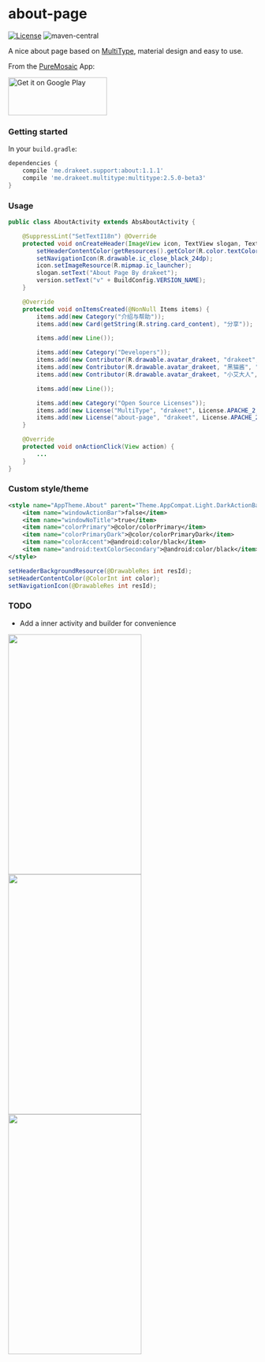 # about-page

[![License](https://img.shields.io/badge/license-Apache%202.0-blue.svg)](https://github.com/drakeet/about-page/blob/master/LICENSE)
![maven-central](https://img.shields.io/maven-central/v/me.drakeet.support/about.svg)

A nice about page based on [MultiType](https://github.com/drakeet/MultiType), material design and easy to use.

From the [PureMosaic](https://play.google.com/store/apps/details?id=me.drakeet.puremosaic) App:

<a href='https://play.google.com/store/apps/details?id=me.drakeet.puremosaic&utm_source=global_co&utm_medium=prtnr&utm_content=Mar2515&utm_campaign=PartBadge&pcampaignid=MKT-Other-global-all-co-prtnr-py-PartBadge-Mar2515-1'><img alt='Get it on Google Play' src='https://play.google.com/intl/en_us/badges/images/generic/en_badge_web_generic.png' width=200 height=77/></a>

### Getting started

In your `build.gradle`:

```groovy
dependencies {
    compile 'me.drakeet.support:about:1.1.1'
    compile 'me.drakeet.multitype:multitype:2.5.0-beta3'
}
```

### Usage

```java
public class AboutActivity extends AbsAboutActivity {

    @SuppressLint("SetTextI18n") @Override
    protected void onCreateHeader(ImageView icon, TextView slogan, TextView version) {
        setHeaderContentColor(getResources().getColor(R.color.textColorPrimary));
        setNavigationIcon(R.drawable.ic_close_black_24dp);
        icon.setImageResource(R.mipmap.ic_launcher);
        slogan.setText("About Page By drakeet");
        version.setText("v" + BuildConfig.VERSION_NAME);
    }

    @Override 
    protected void onItemsCreated(@NonNull Items items) {
        items.add(new Category("介绍与帮助"));
        items.add(new Card(getString(R.string.card_content), "分享"));

        items.add(new Line());

        items.add(new Category("Developers"));
        items.add(new Contributor(R.drawable.avatar_drakeet, "drakeet", "Developer & designer", "http://weibo.com/drak11t"));
        items.add(new Contributor(R.drawable.avatar_drakeet, "黑猫酱", "Developer", "https://drakeet.me"));
        items.add(new Contributor(R.drawable.avatar_drakeet, "小艾大人", "Developer"));

        items.add(new Line());

        items.add(new Category("Open Source Licenses"));
        items.add(new License("MultiType", "drakeet", License.APACHE_2, "https://github.com/drakeet/MultiType"));
        items.add(new License("about-page", "drakeet", License.APACHE_2, "https://github.com/drakeet/about-page"));
    }

    @Override 
    protected void onActionClick(View action) {
        ...
    }
}
```

### Custom style/theme

```xml
<style name="AppTheme.About" parent="Theme.AppCompat.Light.DarkActionBar">
    <item name="windowActionBar">false</item>
    <item name="windowNoTitle">true</item>
    <item name="colorPrimary">@color/colorPrimary</item>
    <item name="colorPrimaryDark">@color/colorPrimaryDark</item>
    <item name="colorAccent">@android:color/black</item>
    <item name="android:textColorSecondary">@android:color/black</item>
</style>
```

```java
setHeaderBackgroundResource(@DrawableRes int resId);
setHeaderContentColor(@ColorInt int color);
setNavigationIcon(@DrawableRes int resId);
```

### TODO

- Add a inner activity and builder for convenience

<img src="http://ww3.sinaimg.cn/large/86e2ff85gw1f8wrhh1grlj20k00zk41i.jpg" width=270 height=486/> <img src="http://ww3.sinaimg.cn/large/86e2ff85gw1f8wrhv6958j20k00zkjtb.jpg" width=270 height=486/> <img src="http://ww4.sinaimg.cn/large/86e2ff85gw1f8wri3lpwqj20k00zkmzf.jpg" width=270 height=486/>
